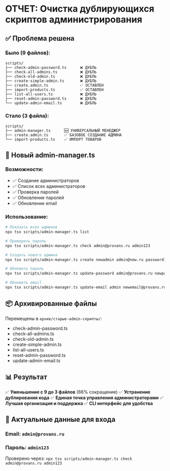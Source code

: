 # ОТЧЕТ: Очистка дублирующихся скриптов администрирования

## ✅ Проблема решена

### Было (9 файлов):
```
scripts/
├── check-admin-password.ts      ❌ ДУБЛЬ
├── check-all-admins.ts          ❌ ДУБЛЬ  
├── check-old-admin.ts           ❌ ДУБЛЬ
├── create-simple-admin.ts       ❌ ДУБЛЬ
├── create.admin.ts              ✅ ОСТАВЛЕН
├── import-products.ts           ✅ ОСТАВЛЕН
├── list-all-users.ts            ❌ ДУБЛЬ
├── reset-admin-password.ts      ❌ ДУБЛЬ
└── update-admin-email.ts        ❌ ДУБЛЬ
```

### Стало (3 файла):
```
scripts/
├── admin-manager.ts      🆕 УНИВЕРСАЛЬНЫЙ МЕНЕДЖЕР
├── create.admin.ts       ✅ БАЗОВОЕ СОЗДАНИЕ АДМИНА
└── import-products.ts    ✅ ИМПОРТ ТОВАРОВ
```

## 🔧 Новый admin-manager.ts

### Возможности:
- ✅ Создание администраторов
- ✅ Список всех администраторов  
- ✅ Проверка паролей
- ✅ Обновление паролей
- ✅ Обновление email

### Использование:
```bash
# Показать всех админов
npx tsx scripts/admin-manager.ts list

# Проверить пароль
npx tsx scripts/admin-manager.ts check admin@provans.ru admin123

# Создать нового админа
npx tsx scripts/admin-manager.ts create newadmin admin@new.ru password123

# Обновить пароль
npx tsx scripts/admin-manager.ts update-password admin@provans.ru newpassword

# Обновить email
npx tsx scripts/admin-manager.ts update-email admin newemail@provans.ru
```

## 📦 Архивированные файлы

Перемещены в `архив/старые-admin-скрипты/`:
- check-admin-password.ts
- check-all-admins.ts
- check-old-admin.ts
- create-simple-admin.ts
- list-all-users.ts
- reset-admin-password.ts
- update-admin-email.ts

## 📊 Результат

✅ **Уменьшение с 9 до 3 файлов** (66% сокращение)
✅ **Устранение дублирования кода**
✅ **Единая точка управления администраторами**
✅ **Лучшая организация и поддержка**
✅ **CLI интерфейс для удобства**

## 🎯 Актуальные данные для входа

### Email: `admin@provans.ru`
### Пароль: `admin123`

Проверено через: `npx tsx scripts/admin-manager.ts check admin@provans.ru admin123`
